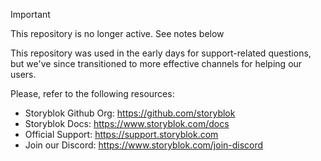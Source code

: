 > [!IMPORTANT]
> 
> This repository is no longer active. See notes below

This repository was used in the early days for support-related questions, but we've since transitioned to more effective channels for helping our users.

Please, refer to the following resources:

- Storyblok Github Org: https://github.com/storyblok
- Storyblok Docs: https://www.storyblok.com/docs 
- Official Support: https://support.storyblok.com
- Join our Discord: https://www.storyblok.com/join-discord


